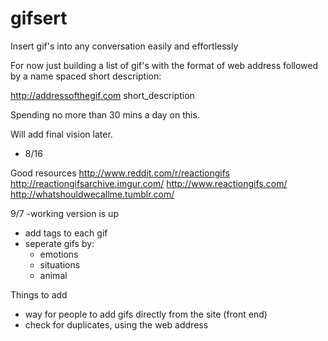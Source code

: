 gifsert
=======

Insert gif's into any conversation easily and effortlessly

For now just building a list of gif's with the format of web address followed by a name spaced short description:

http://addressofthegif.com short_description

Spending no more than 30 mins a day on this.

Will add final vision later.

- 8/16

Good resources
http://www.reddit.com/r/reactiongifs
http://reactiongifsarchive.imgur.com/
http://www.reactiongifs.com/
http://whatshouldwecallme.tumblr.com/


9/7
-working version is up
- add tags to each gif
- seperate gifs by:
    - emotions
    - situations
    - animal

Things to add
- way for people to add gifs directly from the site (front end)
- check for duplicates, using the web address
